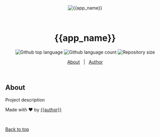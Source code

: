 <div align="center" id="top"> 
  <img src="./.github/app.gif" alt="{{app_name}}" />

  &#xa0;

  <!-- <a href="{{app_url}}">Demo</a> -->
</div>

<h1 align="center">{{app_name}}</h1>

<p align="center">
  <img alt="Github top language" src="https://img.shields.io/github/languages/top/{{github_user}}/{{github_repository}}?color=BB8337A">

  <img alt="Github language count" src="https://img.shields.io/github/languages/count/{{github_user}}/{{github_repository}}?color=BB8337A">

  <img alt="Repository size" src="https://img.shields.io/github/repo-size/{{github_user}}/{{github_repository}}?color=BB8337A">

  <!-- <img alt="License" src="https://img.shields.io/github/license/{{github_user}}/{{github_repository}}?color=BB8337A"> -->

  <!-- <img alt="Github issues" src="https://img.shields.io/github/issues/{{github_user}}/{{github_repository}}?color=BB8337A" /> -->

  <!-- <img alt="Github forks" src="https://img.shields.io/github/forks/{{github_user}}/{{github_repository}}?color=BB8337A" /> -->

  <!-- <img alt="Github stars" src="https://img.shields.io/github/stars/{{github_user}}/{{github_repository}}?color=BB8337A" /> -->
</p>

<p align="center">
  <a href="#dart-about">About</a> &#xa0; | &#xa0; 
  <a href="https://github.com/{{github_user}}" target="_blank">Author</a>
</p>

<br>

## About ##

Project description


Made with :heart: by <a href="https://github.com/{{github_user}}" target="_blank">{{author}}</a>

&#xa0;

<a href="#top">Back to top</a>
